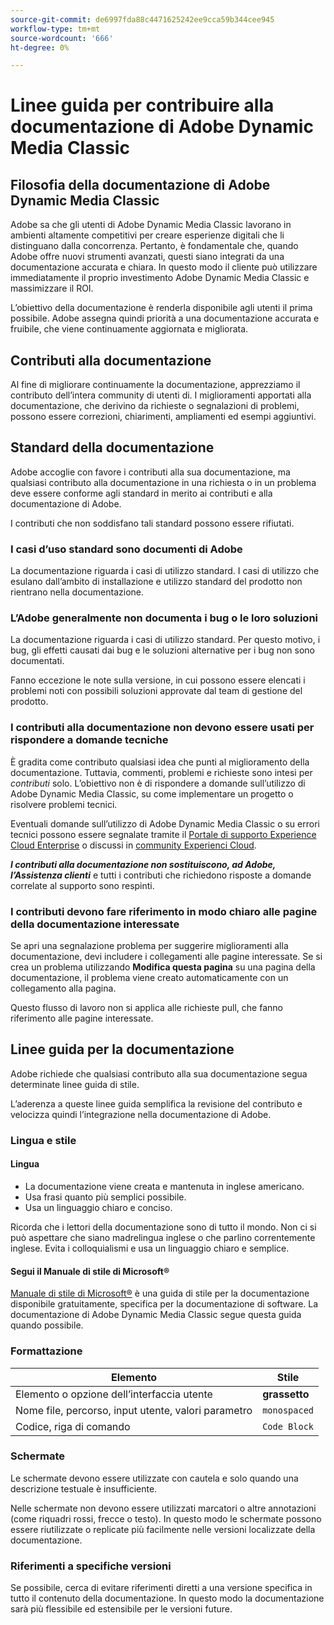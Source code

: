 ```yaml
---
source-git-commit: de6997fda88c4471625242ee9cca59b344cee945
workflow-type: tm+mt
source-wordcount: '666'
ht-degree: 0%

---
```

# Linee guida per contribuire alla documentazione di Adobe Dynamic Media Classic

## Filosofia della documentazione di Adobe Dynamic Media Classic

Adobe sa che gli utenti di Adobe Dynamic Media Classic lavorano in ambienti altamente competitivi per creare esperienze digitali che li distinguano dalla concorrenza. Pertanto, è fondamentale che, quando Adobe offre nuovi strumenti avanzati, questi siano integrati da una documentazione accurata e chiara. In questo modo il cliente può utilizzare immediatamente il proprio investimento Adobe Dynamic Media Classic e massimizzare il ROI.

L’obiettivo della documentazione è renderla disponibile agli utenti il prima possibile. Adobe assegna quindi priorità a una documentazione accurata e fruibile, che viene continuamente aggiornata e migliorata.

## Contributi alla documentazione

Al fine di migliorare continuamente la documentazione, apprezziamo il contributo dell’intera community di utenti di. I miglioramenti apportati alla documentazione, che derivino da richieste o segnalazioni di problemi, possono essere correzioni, chiarimenti, ampliamenti ed esempi aggiuntivi.

## Standard della documentazione

Adobe accoglie con favore i contributi alla sua documentazione, ma qualsiasi contributo alla documentazione in una richiesta o in un problema deve essere conforme agli standard in merito ai contributi e alla documentazione di Adobe.

I contributi che non soddisfano tali standard possono essere rifiutati.

### I casi d’uso standard sono documenti di Adobe

La documentazione riguarda i casi di utilizzo standard. I casi di utilizzo che esulano dall’ambito di installazione e utilizzo standard del prodotto non rientrano nella documentazione.

### L’Adobe generalmente non documenta i bug o le loro soluzioni

La documentazione riguarda i casi di utilizzo standard. Per questo motivo, i bug, gli effetti causati dai bug e le soluzioni alternative per i bug non sono documentati.

Fanno eccezione le note sulla versione, in cui possono essere elencati i problemi noti con possibili soluzioni approvate dal team di gestione del prodotto.

### I contributi alla documentazione non devono essere usati per rispondere a domande tecniche

È gradita come contributo qualsiasi idea che punti al miglioramento della documentazione. Tuttavia, commenti, problemi e richieste sono intesi per *contributi* solo. L’obiettivo non è di rispondere a domande sull’utilizzo di Adobe Dynamic Media Classic, su come implementare un progetto o risolvere problemi tecnici.

Eventuali domande sull’utilizzo di Adobe Dynamic Media Classic o su errori tecnici possono essere segnalate tramite il [Portale di supporto Experience Cloud Enterprise](https://experienceleague.adobe.com/it?support-solution=General&amp;support-tab=home#support) o discussi in [community Experienci Cloud](https://experienceleaguecommunities.adobe.com/t5/adobe-experience-manager/ct-p/adobe-experience-manager-community).

***I contributi alla documentazione non sostituiscono, ad Adobe, l’Assistenza clienti*** e tutti i contributi che richiedono risposte a domande correlate al supporto sono respinti.

### I contributi devono fare riferimento in modo chiaro alle pagine della documentazione interessate

Se apri una segnalazione problema per suggerire miglioramenti alla documentazione, devi includere i collegamenti alle pagine interessate. Se si crea un problema utilizzando **Modifica questa pagina** su una pagina della documentazione, il problema viene creato automaticamente con un collegamento alla pagina.

Questo flusso di lavoro non si applica alle richieste pull, che fanno riferimento alle pagine interessate.

## Linee guida per la documentazione

Adobe richiede che qualsiasi contributo alla sua documentazione segua determinate linee guida di stile.

L’aderenza a queste linee guida semplifica la revisione del contributo e velocizza quindi l’integrazione nella documentazione di Adobe.

### Lingua e stile

#### Lingua

* La documentazione viene creata e mantenuta in inglese americano.
* Usa frasi quanto più semplici possibile.
* Usa un linguaggio chiaro e conciso.

Ricorda che i lettori della documentazione sono di tutto il mondo. Non ci si può aspettare che siano madrelingua inglese o che parlino correntemente inglese. Evita i colloquialismi e usa un linguaggio chiaro e semplice.

#### Segui il Manuale di stile di Microsoft®

[Manuale di stile di Microsoft®](https://learn.microsoft.com/en-us/style-guide/welcome/) è una guida di stile per la documentazione disponibile gratuitamente, specifica per la documentazione di software. La documentazione di Adobe Dynamic Media Classic segue questa guida quando possibile.

### Formattazione

| Elemento | Stile |
|---|---|
| Elemento o opzione dell’interfaccia utente | **grassetto** |
| Nome file, percorso, input utente, valori parametro | `monospaced` |
| Codice, riga di comando | ```Code Block``` |

### Schermate

Le schermate devono essere utilizzate con cautela e solo quando una descrizione testuale è insufficiente.

Nelle schermate non devono essere utilizzati marcatori o altre annotazioni (come riquadri rossi, frecce o testo). In questo modo le schermate possono essere riutilizzate o replicate più facilmente nelle versioni localizzate della documentazione.

### Riferimenti a specifiche versioni

Se possibile, cerca di evitare riferimenti diretti a una versione specifica in tutto il contenuto della documentazione. In questo modo la documentazione sarà più flessibile ed estensibile per le versioni future.

